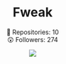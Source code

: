 <h1 align="center"> Fweak </h1>
<p align="center">
  📝  Repositories: 10<br>
  😲  Followers: 274<br>
</p>

<p align="center">
 <img src="https://spotify-github-profile.vercel.app/api/view?uid=sbnh29wynv64zny3f7a6t7feo&cover_image=true&theme=novatorem&bar_color=000000&bar_color_cover=false"/>
</p>
